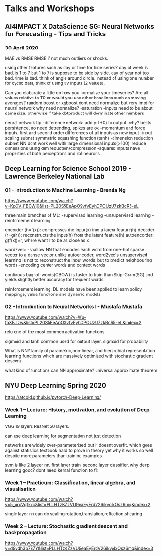 # Talks and Workshops

## AI4IMPACT X DataScience SG: Neural Networks for Forecasting - Tips and Tricks
### 30 April 2020

MAE vs RMSE
RMSE if not much outliers or shocks. 

using other features such as day or time for time series?
day of week is bad. is 1 to 7 but 1 to 7 is suppose to be side by side.
day of year not too bad.
time is bad. think of angle around circle.
instead of using one number for cyclic data, think of using uv inputs (2 values).

Can you elaborate a little on how you normalize your timeseries? Are all values relative to T0 or would you use other baselines such as moving averages?
random boost or xgboost dont need normalize but very impt for neural network
why need normalize?
-saturation
-inputs need to be about same size. otherwise if take dotproduct will dorminate other numbers

neural network tip
-difference network: add y(T+0) to output.
why? beats persistence, no need detrending, spikes are ok
-momentum and force inputs.
first and second order differences of all inputs as new input 
-input scaling subnet 
symmetric squashing function (tanh)
-dimension reduction subnet
NN dont work well with large dimensional inputs(>100). reduce dimensions using dim reduction/compression
-squared inputs
have properties of both perceptrons and rbf neurons

## Deep Learning for Science School 2019 - Lawrence Berkeley National Lab
### 01 - Introduction to Machine Learning - Brenda Ng
https://www.youtube.com/watch?v=KpDV_FBCWj0&list=PL20S5EeApOSvfvEyhCPOUzU7zkBcR5-eL

three main branches of ML:
-supervised learning
-unsupervised learning
-reinforcement learning

encorder (h=f(x)): compresses the input(x) into a latent feature(h)
decoder (r=g(h)): reconstructs the input(h) from the latent feature(h)
autoencorder: g(f(x))=r, where want r to be as close as x 

word2vec: 
-shallow NN that encodes each word from one-hot sparse vector to a dense vector
unlike autoencoder, word2vec's unsupervised learning is not to reconstruct the input words, but to predict neighbouring words
-encoding center words and context words

continous bag-of-words(CBOW) is faster to train than Skip-Gram(SG) and yields slightly better accuracy for frequent words

reinforcement learning: DL models have been applied to learn policy mappings, value functions and dynamic models

### 02 - Introduction to Neural Networks I - Mustafa Mustafa
https://www.youtube.com/watch?v=Wu-faXFJIzw&list=PL20S5EeApOSvfvEyhCPOUzU7zkBcR5-eL&index=2

relu one of the most common activation functions

sigmoid and tanh common used for output layer. sigmoid for probability

What is NN? 
family of parametric,non-linear, and hierarchial representation learning functions which are massively optimized with stochastic gradient descent

what kind of functions can NN approximate?
universal approximate theorem



## NYU Deep Learning Spring 2020 

https://atcold.github.io/pytorch-Deep-Learning/

### Week 1 – Lecture: History, motivation, and evolution of Deep Learning

VGG 19 layers
ResNet 50 layers.

can use deep learning for segmentation not just detection

networks are widely over-parameterized but it doesnt overfit. which goes against statistics textbook
hard to prove in theory yet why it works so well despite more parameters than training examples

svm is like 2 layeer nn. first layer train, second layer classifier.
why deep learning good? dont need kernal function to fit

### Week 1 – Practicum: Classification, linear algebra, and visualisation
https://www.youtube.com/watch?v=5_qrxVq1kvc&list=PLLHTzKZzVU9eaEyErdV26ikyolxOsz6mq&index=2

single layer nn can do scaling,rotation,translation,reflection,shearing


### Week 2 – Lecture: Stochastic gradient descent and backpropagation
https://www.youtube.com/watch?v=d9vdh3b787Y&list=PLLHTzKZzVU9eaEyErdV26ikyolxOsz6mq&index=3
